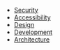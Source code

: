 <ul>
  <li>
    <a href="">Security</a>
  </li>
  <li>
    <a href="">Accessibility</a>
  </li>
  <li>
    <a href="">Design</a>
  </li>
  <li>
    <a href="">Development</a>
  </li>
  <li>
    <a href="">Architecture</a>
  </li>
</ul>